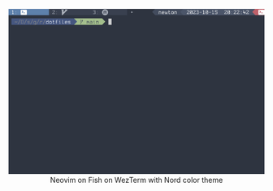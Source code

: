<p align="center">
  <img src="terminal.png"/>
  <br>
  Neovim on Fish on WezTerm with Nord color theme
</p>
